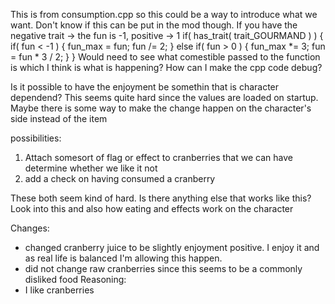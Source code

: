 This is from consumption.cpp so this could be a way to introduce what we want. Don't know if this can be put in the mod though. 
If you have the negative trait -> the fun is -1, positive -> 1
    if( has_trait( trait_GOURMAND ) ) {
        if( fun < -1 ) {
            fun_max = fun;
            fun /= 2;
        } else if( fun > 0 ) {
            fun_max *= 3;
            fun = fun * 3 / 2;
        }
    }
Would need to see what comestible passed to the function is which I think is what is happening? 
How can I make the cpp code debug? 

Is it possible to have the enjoyment be somethin that is character dependend? 
This seems quite hard since the values are loaded on startup. 
Maybe there is some way to make the change happen on the character's side instead of the item

possibilities:
1. Attach somesort of flag or effect to cranberries that we can have determine whether we like it not
2. add a check on having consumed a cranberry 

These both seem kind of hard. Is there anything else that works like this? Look into this and also how eating and effects work on the character


Changes: 
* changed cranberry juice to be slightly enjoyment positive. I enjoy it and as real life is balanced I'm allowing this happen. 
* did not change raw cranberries since this seems to be a commonly disliked food
Reasoning: 
* I like cranberries